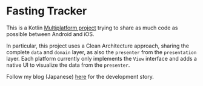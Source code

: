 # Fasting Tracker

This is a Kotlin [Multiplatform project](https://kotlinlang.org/docs/reference/multiplatform.html) trying to share as much code as possible between Android and iOS.

In particular, this project uses a Clean Architecture approach, sharing the complete `data` and `domain` layer, as also the `presenter` from the `presentation` layer. Each platform currently only implements the `View` interface and adds a native UI to visualize the data from the `presenter`.

Follow my blog (Japanese) [here](https://jonathan-yeung.hatenablog.com/) for the development story. 
